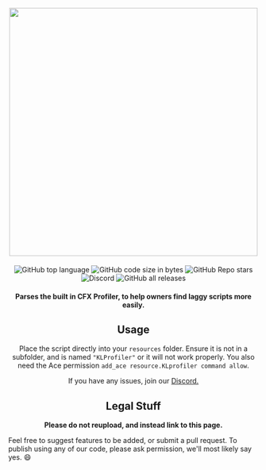<h1 align="center">
  <br>
  <img src="https://user-images.githubusercontent.com/79651458/236474516-68af47e7-dca0-4aee-b946-be17bbad06e2.svg" width="500">
  <br>
</h1>


<p align="center">  
  <img src="https://img.shields.io/github/languages/top/kahpslock/cfxprofiler?style=for-the-badge" alt="GitHub top language">
  <img src="https://img.shields.io/github/languages/code-size/kahpslock/cfxprofiler?style=for-the-badge" alt="GitHub code size in bytes">
  <img src="https://img.shields.io/github/stars/kahpslock/cfxprofiler?style=for-the-badge" alt="GitHub Repo stars">
  
  <br>
  <img src="https://img.shields.io/discord/1062084928101154816?style=for-the-badge" alt="Discord">
  <img src="https://img.shields.io/github/downloads/kahpslock/cfxprofiler/total?style=for-the-badge" alt="GitHub all releases">
  
</p>
<div align="center">
<h4>Parses the built in CFX Profiler, to help owners find laggy scripts more easily.</h4>


## Usage
Place the script directly into your `resources` folder. Ensure it is not in a subfolder, and is named `"KLProfiler"` or it will not work properly. You also need the Ace permission `add_ace resource.KLprofiler command allow`.

If you have any issues, join our [Discord.](https://discord.kahpslock.dev/)


## Legal Stuff
**Please do not reupload, and instead link to this page.**
</div>

Feel free to suggest features to be added, or submit a pull request. To publish using any of our code, please ask permission, we'll most likely say yes. :smile:

